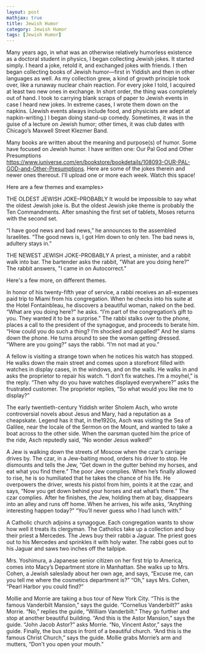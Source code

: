 ```yaml
---
layout: post
mathjax: true
title: Jewish Humor
category: Jewish Humor
tags: [Jewish Humor]
---
```



Many years ago, in what was an otherwise relatively humorless existence as a doctoral student in physics, I began collecting Jewish jokes. It started simply. I heard a joke, retold it, and exchanged jokes with friends. I then began collecting books of Jewish humor—first in Yiddish and then in other languages as well. As my collection grew, a kind of growth principle took over, like a runaway nuclear chain reaction. For every joke I told, I acquired at least two new ones in exchange. In short order, the thing was completely out of hand. I took to carrying blank scraps of paper to Jewish events in case I heard new jokes. In extreme cases, I wrote them down on the napkins. (Jewish events always include food, and physicists are adept at napkin-writing.) I began doing stand-up comedy. Sometimes, it was in the guise of a lecture on Jewish humor; other times, it was club dates with Chicago’s Maxwell Street Klezmer Band. 

Many books are written about the meaning and purpose(s) of humor. Some have focused on Jewish humor. I have written one: 
Our Pal God and Other Presumptions
https://www.iuniverse.com/en/bookstore/bookdetails/108093-OUR-PAL-GOD-and-Other-Presumptions.
Here are some of the jokes therein and newer ones thereout. I'll upload one or more each week. Watch this space!  

Here are a few themes and examples>

THE OLDEST JEWISH JOKE–PROBABLY
It would be impossible to say what the oldest Jewish joke is. But the oldest Jewish joke theme is probably the Ten Commandments. After smashing the first set of tablets, Moses returns with the second set.

“I have good news and bad news,” he announces to the assembled Israelites. “The good news is, I got Him down to only ten. The bad news is, adultery stays in.”

THE NEWEST JEWISH JOKE-PROBABLY
A priest, a minister, and a rabbit walk into  bar.  The bartender asks the rabbit, "What are you doing here?" The rabbit answers, "I came in on Autocorrect."

Here's a few more, on different themes.

In honor of his twenty-fifth year of service, a rabbi receives an all-expenses paid trip to Miami from his congregation. When he checks into his suite at the Hotel Fontainbleau, he discovers a beautiful woman, naked on the bed.
“What are you doing here?” he asks.
“I’m part of the congregation’s gift to you. They wanted it to be a surprise.”
The rabbi stalks over to the phone, places a call to the president of the synagogue, and proceeds to berate him. “How could you do such a thing? I’m shocked and appalled!” And he slams down the phone.
He turns around to see the woman getting dressed. “Where are you going?” says the rabbi. “I’m not mad at you.”

A fellow is visiting a strange town when he notices his watch has stopped. He walks down the main street and comes upon a storefront filled with watches in display cases, in the windows, and on the walls. He walks in and asks the proprietor to repair his watch.
“I don’t fix watches. I’m a moyhel,” is the reply.
“Then why do you have watches displayed everywhere?” asks the frustrated customer.
The proprietor replies, “So what would you like me to display?”

The early twentieth-century Yiddish writer Sholem Asch, who wrote controversial novels about Jesus and Mary, had a reputation as a cheapskate. Legend has it that, in the1920s, Asch was visiting the Sea of Galilee, near the locale of the Sermon on the Mount, and wanted to take a boat across to the other side. When the oarsman quoted him the price of the ride, Asch reputedly said, “No wonder Jesus walked!”

A Jew is walking down the streets of Moscow when the czar’s carriage drives by. The czar, in a Jew-baiting mood, orders his driver to stop. He dismounts and tells the Jew, “Get down in the gutter behind my horses, and eat what you find there.”
The poor Jew complies. When he’s finally allowed to rise, he is so humiliated that he takes the chance of his life. He overpowers the driver, wrests his pistol from him, points it at the czar, and says, “Now you get down behind your horses and eat what’s there.” The czar complies.
After he finishes, the Jew, holding them at bay, disappears into an alley and runs off home.
When he arrives, his wife asks, “Anything interesting happen today?”
“You’ll never guess who I had lunch with.”

A Catholic church adjoins a synagogue. Each congregation wants to show how well it treats its clergyman. The Catholics take up a collection and buy their priest a Mercedes. The Jews buy their rabbi a Jaguar. The priest goes out to his Mercedes and sprinkles it with holy water. The rabbi goes out to his Jaguar and saws two inches off the tailpipe.

Mrs. Yoshimura, a Japanese senior citizen on her first trip to America, comes into Macy’s Department store in Manhattan. She walks up to Mrs. Cohen, a Jewish saleslady about her own age, and says, “Excuse me, can you tell me where the cosmetics department is?”
“Oh,” says Mrs. Cohen, “Pearl Harbor you could find?”

Mollie and Morrie are taking a bus tour of New York City.
“This is the famous Vanderbilt Mansion,” says the guide.
“Cornelius Vanderbilt?” asks Morrie.
“No,” replies the guide, “William Vanderbilt.”
They go further and stop at another beautiful building.
“And this is the Astor Mansion,” says the guide.
“John Jacob Astor?” asks Morrie.
“No, Vincent Astor,” says the guide.
Finally, the bus stops in front of a beautiful church.
“And this is the famous Christ Church,” says the guide.
Mollie grabs Morrie’s arm and mutters, “Don't you open your mouth."




















